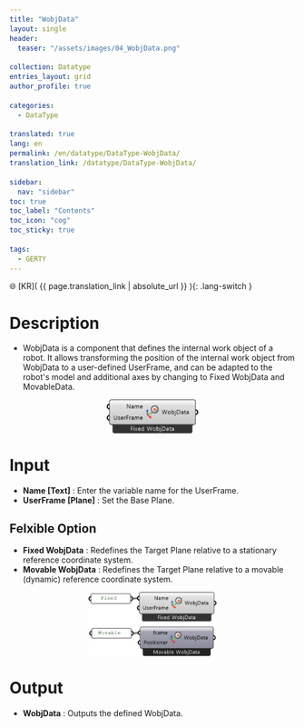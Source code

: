 ```yaml
---
title: "WobjData"
layout: single
header:
  teaser: "/assets/images/04_WobjData.png"

collection: Datatype
entries_layout: grid
author_profile: true

categories:
  - DataType

translated: true
lang: en
permalink: /en/datatype/DataType-WobjData/
translation_link: /datatype/DataType-WobjData/

sidebar:
  nav: "sidebar"
toc: true
toc_label: "Contents"
toc_icon: "cog"
toc_sticky: true

tags: 
  - GERTY
---
```


🌐 [KR]( {{ page.translation_link | absolute_url }} ){: .lang-switch }

# Description

* WobjData is a component that defines the internal work object of a robot.
It allows transforming the position of the internal work object from WobjData to a user-defined UserFrame, and can be adapted to the robot's model and additional axes by changing to Fixed WobjData and MovableData.

<p align="center">  <img src="/assets/images/04_WobjData.png" align="center" width="32%"></p>

# Input

* **Name [Text]** : Enter the variable name for the UserFrame.
* **UserFrame [Plane]** : Set the Base Plane.

## Felxible Option

* **Fixed WobjData** : Redefines the Target Plane relative to a stationary reference coordinate system.
* **Movable WobjData** : Redefines the Target Plane relative to a movable (dynamic) reference coordinate system.

<p align="center">  <img src="/assets/images/wobj_movable.png" align="center" width="45%"></p>


# Output

* **WobjData** : Outputs the defined WobjData.
